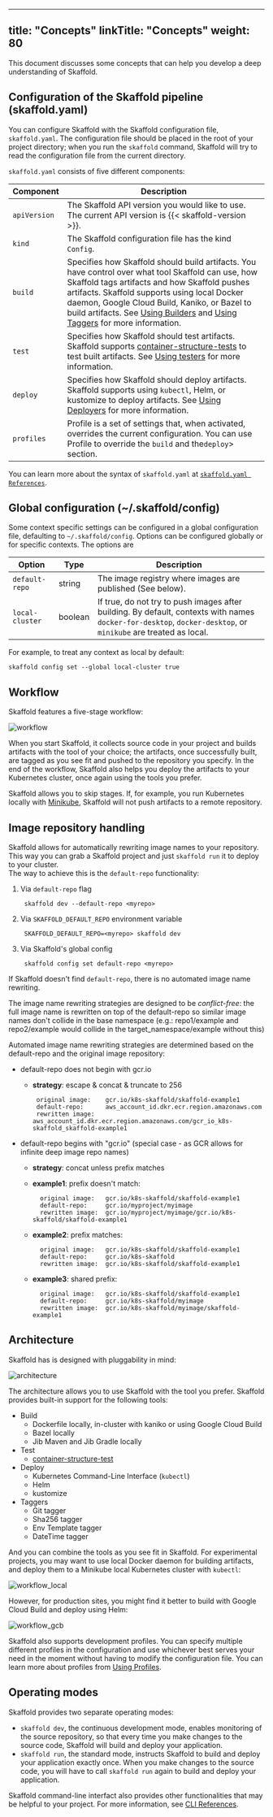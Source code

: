 
---
title: "Concepts"
linkTitle: "Concepts"
weight: 80
---

This document discusses some concepts that can help you develop a deep
understanding of Skaffold.


## Configuration of the Skaffold pipeline (skaffold.yaml)

You can configure Skaffold with the Skaffold configuration file,
`skaffold.yaml`. The configuration file should be placed in the root of your
project directory; when you run the `skaffold` command, Skaffold will try to
read the configuration file from the current directory.

`skaffold.yaml` consists of five different components:

| Component  | Description |
| ---------- | ------------|
| `apiVersion` | The Skaffold API version you would like to use. The current API version is {{< skaffold-version >}}. |
| `kind`  |  The Skaffold configuration file has the kind `Config`.  |
| `build`  |  Specifies how Skaffold should build artifacts. You have control over what tool Skaffold can use, how Skaffold tags artifacts and how Skaffold pushes artifacts. Skaffold supports using local Docker daemon, Google Cloud Build, Kaniko, or Bazel to build artifacts. See [Using Builders](/docs/how-tos/builders) and [Using Taggers](/docs/how-tos/taggers) for more information. |
| `test` |  Specifies how Skaffold should test artifacts. Skaffold supports [container-structure-tests](https://github.com/GoogleContainerTools/container-structure-test) to test built artifacts. See [Using testers](/docs/how-tos/testers) for more information. |
| `deploy` |  Specifies how Skaffold should deploy artifacts. Skaffold supports using `kubectl`, Helm, or kustomize to deploy artifacts. See [Using Deployers](/docs/how-tos/deployers) for more information. |
| `profiles`|  Profile is a set of settings that, when activated, overrides the current configuration. You can use Profile to override the `build` and the`deploy`> section. |

You can learn more about the syntax of `skaffold.yaml` at
[`skaffold.yaml References`](https://github.com/GoogleContainerTools/skaffold/blob/master/examples/annotated-skaffold.yaml).

## Global configuration (~/.skaffold/config)

Some context specific settings can be configured in a global configuration file, defaulting to `~/.skaffold/config`. Options can be configured globally or for specific contexts.
The options are

| Option | Type | Description |
| ------ | ---- | ----------- |
| `default-repo` | string | The image registry where images are published (See below). |
| `local-cluster` | boolean | If true, do not try to push images after building. By default, contexts with names `docker-for-desktop`, `docker-desktop`, or `minikube` are treated as local. |

For example, to treat any context as local by default:
```
skaffold config set --global local-cluster true
```

## Workflow

Skaffold features a five-stage workflow:

![workflow](/images/workflow.png)

When you start Skaffold, it collects source code in your project and builds
artifacts with the tool of your choice; the artifacts, once successfully built,
are tagged as you see fit and pushed to the repository you specify. In the
end of the workflow, Skaffold also helps you deploy the artifacts to your
Kubernetes cluster, once again using the tools you prefer.

Skaffold allows you to skip stages. If, for example, you run Kubernetes
locally with [Minikube](https://kubernetes.io/docs/setup/minikube/), Skaffold
will not push artifacts to a remote repository.

## Image repository handling 

Skaffold allows for automatically rewriting image names to your repository.
This way you can grab a Skaffold project and just `skaffold run` it to deploy to your cluster.  
The way to achieve this is the `default-repo` functionality: 

1. Via `default-repo` flag
  
        skaffold dev --default-repo <myrepo> 
  
1. Via `SKAFFOLD_DEFAULT_REPO` environment variable

        SKAFFOLD_DEFAULT_REPO=<myrepo> skaffold dev  

1. Via Skaffold's global config           
        
        skaffold config set default-repo <myrepo>

If Skaffold doesn't find `default-repo`, there is no automated image name rewriting. 

The image name rewriting strategies are designed to be *conflict-free*: 
the full image name is rewritten on top of the default-repo so similar image names don't collide in the base namespace (e.g.: repo1/example and repo2/example would collide in the target_namespace/example without this)

Automated image name rewriting strategies are determined based on the default-repo and the original image repository: 

* default-repo does not begin with gcr.io
  * **strategy**: 		escape & concat & truncate to 256
  
    ```
     original image: 	gcr.io/k8s-skaffold/skaffold-example1
     default-repo:      aws_account_id.dkr.ecr.region.amazonaws.com
     rewritten image:   aws_account_id.dkr.ecr.region.amazonaws.com/gcr_io_k8s-skaffold_skaffold-example1
    ```
* default-repo begins with "gcr.io" (special case - as GCR allows for infinite deep image repo names)
  * **strategy**: concat unless prefix matches
  * **example1**: prefix doesn't match:
    
    ````
      original image: 	gcr.io/k8s-skaffold/skaffold-example1
      default-repo: 	gcr.io/myproject/myimage
      rewritten image:  gcr.io/myproject/myimage/gcr.io/k8s-skaffold/skaffold-example1
    ````	
  * **example2**: prefix matches:
    
    ```
      original image: 	gcr.io/k8s-skaffold/skaffold-example1
      default-repo: 	gcr.io/k8s-skaffold
      rewritten image:  gcr.io/k8s-skaffold/skaffold-example1	
    ```
  * **example3**: shared prefix:
    
    ```
      original image: 	gcr.io/k8s-skaffold/skaffold-example1
      default-repo: 	gcr.io/k8s-skaffold/myimage
      rewritten image:  gcr.io/k8s-skaffold/myimage/skaffold-example1	
    ```

## Architecture

Skaffold has is designed with pluggability in mind:

![architecture](/images/architecture.png)

The architecture allows you to use Skaffold with the tool you prefer. Skaffold
provides built-in support for the following tools:

* Build
  * Dockerfile locally, in-cluster with kaniko or using Google Cloud Build
  * Bazel locally 
  * Jib Maven and Jib Gradle locally 
* Test 
  * [container-structure-test](https://github.com/GoogleContainerTools/container-structure-test)
* Deploy 
  * Kubernetes Command-Line Interface (`kubectl`)
  * Helm
  * kustomize
* Taggers
  * Git tagger 
  * Sha256 tagger
  * Env Template tagger 
  * DateTime tagger
 
And you can combine the tools as you see fit in Skaffold. For experimental
projects, you may want to use local Docker daemon for building artifacts, and
deploy them to a Minikube local Kubernetes cluster with `kubectl`:

![workflow_local](/images/workflow_local.png)

However, for production sites, you might find it better to build with Google
Cloud Build and deploy using Helm:

![workflow_gcb](/images/workflow_gcb.png)

Skaffold also supports development profiles. You can specify multiple different
profiles in the configuration and use whichever best serves your need in the
moment without having to modify the configuration file. You can learn more about
profiles from [Using Profiles](/docs/how-tos/profiles).

## Operating modes

Skaffold provides two separate operating modes:

* `skaffold dev`, the continuous development mode, enables monitoring of the
    source repository, so that every time you make changes to the source code,
    Skaffold will build and deploy your application.
* `skaffold run`, the standard mode, instructs Skaffold to build and deploy
    your application exactly once. When you make changes to the source code,
    you will have to call `skaffold run` again to build and deploy your
    application.

Skaffold command-line interfact also provides other functionalities that may
be helpful to your project. For more information, see [CLI References](/docs/references/cli).
